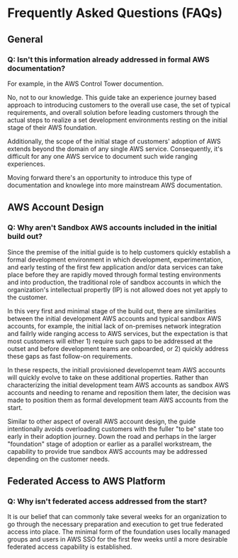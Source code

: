 # Frequently Asked Questions (FAQs)

## General

### Q: Isn't this information already addressed in formal AWS documentation?

For example, in the AWS Control Tower documention.

No, not to our knowledge. This guide take an experience journey based approach to introducing customers to the overall use case, the set of typical requirements, and overall solution before leading customers through the actual steps to realize a set development environments resting on the initial stage of their AWS foundation.

Additionally, the scope of the initial stage of customers' adoption of AWS extends beyond the domain of any single AWS service. Consequently, it's difficult for any one AWS service to document such wide ranging experiences.

Moving forward there's an opportunity to introduce this type of documentation and knowlege into more mainstream AWS documentation.

## AWS Account Design

### Q: Why aren't Sandbox AWS accounts included in the initial build out?

Since the premise of the initial guide is to help customers quickly establish a formal development environment in which development, experimentation, and early testing of the first few application and/or data services can take place before they are rapidly moved through formal testing environments and into production, the traditional role of sandbox accounts in which the organization's intellectual propertly (IP) is not allowed does not yet apply to the customer.

In this very first and minimal stage of the build out, there are similarities between the initial development AWS accounts and typical sandbox AWS accounts, for example, the initial lack of on-premises network integration and failrly wide ranging access to AWS services, but the expectation is that most customers will either 1) require such gaps to be addressed at the outset and before development teams are onboarded, or 2) quickly address these gaps as fast follow-on requirements.

In these respects, the initiall provisioned developemnt team AWS accounts will quickly evolve to take on these additional properties. Rather than characterizing the initial development team AWS accounts as sandbox AWS accounts and needing to rename and reposition them later, the decision was made to position them as formal development team AWS accounts from the start.

Similar to other aspect of overall AWS account design, the guide intentionally avoids overloading customers with the fuller "to be" state too early in their adoption journey. Down the road and perhaps in the larger "foundation" stage of adoption or earlier as a parallel workstream, the capability to provide true sandbox AWS accounts may be addressed depending on the customer needs.

## Federated Access to AWS Platform

### Q: Why isn't federated access addressed from the start?

It is our belief that can commonly take several weeks for an organization to go through the necessary preparation and execution to get true federated access into place. The minimal form of the foundation uses locally managed groups and users in AWS SSO for the first few weeks until a more desirable federated access capability is established.
